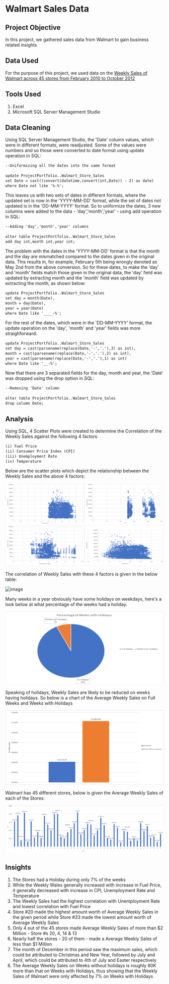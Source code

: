 # Walmart Sales Data

## Project Objective

In this project, we gathered sales data from Walmart to gain business related insights

## Data Used

For the purpose of this project, we used data on the <a href = "https://www.kaggle.com/datasets/rutuspatel/walmart-dataset-retail"> Weekly Sales of Walmart across 45 stores from February 2010 to October 2012 </a>

## Tools Used

1. Excel
2. Microsoft SQL Server Management Studio

## Data Cleaning

Using SQL Server Management Studio, the 'Date' column values, which were in different formats, were readjusted. Some of the values were numbers and so those were converted to date format using update operation in SQL:

    --Uniformizing all the dates into the same format

    update ProjectPortfolio..Walmart_Store_Sales
    set Date = cast((convert(datetime,convert(int,Date)) - 2) as date)
    where Date not like '%-%';

This leaves us with two sets of dates in different formats, where the updated set is now in the 'YYYY-MM-DD' format, while the set of dates not updated is in the 'DD-MM-YYYY' format. So to uniformize the dates, 3 new columns were added to the data - 'day','month','year' - using add operation in SQL:

    --Adding 'day','month','year' columns
    
    alter table ProjectPortfolio..Walmart_Store_Sales
    add day int,month int,year int;

The problem with the dates in the 'YYYY-MM-DD' format is that the month and the day are mismatched compared to the dates given in the original data. This results in, for example, February 5th being wrongly denoted as May 2nd from the above conversion. So for these dates, to make the 'day' and 'month' fields match those given in the original data, the 'day' field was updated by extracting month and the 'month' field was updated by extracting the month, as shown below:

    update ProjectPortfolio..Walmart_Store_Sales
    set day = month(Date),
    month = day(Date),
    year = year(Date)
    where Date like '____-%';

For the rest of the dates, which were in the 'DD-MM-YYYY' format, the update operation on the 'day', 'month' and 'year' fields was more straighforward:

    update ProjectPortfolio..Walmart_Store_Sales
    set day = cast(parsename(replace(Date,'-','.'),3) as int),
    month = cast(parsename(replace(Date,'-','.'),2) as int),
    year = cast(parsename(replace(Date,'-','.'),1) as int)
    where Date like '__-%';

Now that there are 3 separated fields for the day, month and year, the 'Date' was dropped using the drop option in SQL:

    --Removing 'Date' column

    alter table ProjectPortfolio..Walmart_Store_Sales
    drop column Date;

## Analysis

Using SQL, 4 Scatter Plots were created to determine the Correlation of the Weekly Sales against the following 4 factors:

    (i) Fuel Price
    (ii) Consumer Price Index (CPI)
    (iii) Unemployment Rate
    (iv) Temperature

Below are the scatter plots which depict the relationship between the Weekly Sales and the above 4 factors:

![alt text](https://raw.githubusercontent.com/rahulshankariyer/Walmart_Sales_Data/main/Correlation%20of%20Weekly%20Sales%20with%20Fuel%20Price%2C%20CPI%2C%20Unemployment%20and%20Temperature.png?token=GHSAT0AAAAAAB7SU4QATWOSYTDD2DYSQKO2ZAD3RKQ)

The correlation of Weekly Sales with these 4 factors is given in the below table:

![image](https://user-images.githubusercontent.com/103128153/222934162-b1c5bd89-2d22-4748-9338-b124a6269c66.png)

Many weeks in a year obviously have some holidays on weekdays, here's a look below at what percentage of the weeks had a holiday.

![alt text](https://raw.githubusercontent.com/rahulshankariyer/Walmart_Sales_Data/main/Percentage%20of%20Weeks%20with%20Holidays.png?token=GHSAT0AAAAAAB7SU4QADNNJAC6EHGLZ6WT4ZAD3QJQ)

Speaking of holidays, Weekly Sales are likely to be reduced on weeks having holidays. So below is a chart of the Average Weekly Sales on Full Weeks and Weeks with Holidays

![alt text](https://raw.githubusercontent.com/rahulshankariyer/Walmart_Sales_Data/main/Weekly%20Sales%20vs%20Holidays.png?token=GHSAT0AAAAAAB7SU4QAYQRDBY5KKTIM4P4AZAD3TNQ)

Walmart has 45 different stores, below is given the Average Weekly Sales of each of the Stores:

![alt text](https://raw.githubusercontent.com/rahulshankariyer/Walmart_Sales_Data/main/Sales%20per%20Store.png?token=GHSAT0AAAAAAB7SU4QBCVEEFP4HZEH5UX4EZAD33JA)

## Insights

1. The Stores had a Holiday during only 7% of the weeks
2. While the Weekly Wales generally increased with increase in Fuel Price, it generally decreased with increase in CPI, Unemployment Rate and Temperature
3. The Weekly Sales had the highest correlation with Unemployment Rate and lowest correlation with Fuel Price
4. Store #20 made the highest amount worth of Average Weekly Sales in the given period while Store #33 made the lowest amount worth of Average Weekly Sales
5. Only 4 out of the 45 stores made Average Weekly Sales of more than $2 Million - Store #s 20, 4, 14 & 13
6. Nearly half the stores - 20 of them - made a Average Weekly Sales of less than $1 Million
7. The month of December in this period saw the maximum sales, which could be attributed to Christmas and New Year, followed by July and April, which could be attributed to 4th of July and Easter respectively
8. The Average Weekly Sales on Weeks without holidays is roughly 80K more than that on Weeks with Holidays, thus showing that the Weekly Sales of Walmart were only affected by 7% on Weeks with Holidays
